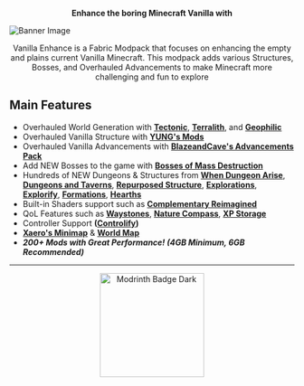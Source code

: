<p align="center">
  <strong>Enhance the boring Minecraft Vanilla with</strong>
</p>

![Banner Image](https://cdn-raw.modrinth.com/data/IsNu5zcX/images/adcee4d20301aa1fb495e47c3da99f00d667c4e2.jpeg)

<p align="center">Vanilla Enhance is a Fabric Modpack that focuses on enhancing the empty and plains current Vanilla Minecraft. This modpack adds various Structures, Bosses, and Overhauled Advancements to make Minecraft more challenging and fun to explore</p>

## Main Features

- Overhauled World Generation with **[Tectonic](https://modrinth.com/datapack/tectonic)**, **[Terralith](https://modrinth.com/mod/terralith)**, and **[Geophilic](https://modrinth.com/datapack/geophilic)**
- Overhauled Vanilla Structure with **[YUNG's Mods](https://modrinth.com/user/YUNGNICKYOUNG/mods)**
- Overhauled Vanilla Advancements with **[BlazeandCave's Advancements Pack](https://modrinth.com/datapack/blazeandcaves-advancements-pack)**
- Add NEW Bosses to the game with **[Bosses of Mass Destruction](https://modrinth.com/mod/bosses-of-mass-destruction)**
- Hundreds of NEW Dungeons & Structures from **[When Dungeon Arise](https://modrinth.com/mod/when-dungeons-arise)**, **[Dungeons and Taverns](https://modrinth.com/datapack/dungeons-and-taverns)**, **[Repurposed Structure](https://modrinth.com/mod/repurposed-structures-fabric)**, **[Explorations](https://modrinth.com/mod/explorations)**, **[Explorify](https://modrinth.com/datapack/explorify)**, **[Formations](https://modrinth.com/mod/formations-overworld)**, **[Hearths](https://modrinth.com/datapack/hearths)**
- Built-in Shaders support such as **[Complementary Reimagined](https://modrinth.com/shader/complementary-reimagined)**
- QoL Features such as **[Waystones](https://modrinth.com/mod/fwaystones)**, **[Nature Compass](https://modrinth.com/mod/natures-compass)**, **[XP Storage](https://modrinth.com/mod/xp-storage)**
- Controller Support **([Controlify](https://modrinth.com/mod/controlify))**
- **[Xaero's Minimap](https://modrinth.com/mod/xaeros-minimap)** & **[World Map](https://modrinth.com/mod/xaeros-world-map)**
- **_200+ Mods with Great Performance! (4GB Minimum, 6GB Recommended)_**

<hr />
<p align="center">
	<a href="https://modrinth.com/modpack/vanilla-enhance">
		<img  width="184"  src="https://raw.githubusercontent.com/modrinth/art/8dd06a57c70224221974a966b2962b79f6b841f2/Branding/Badge/badge-dark.svg" alt="Modrinth Badge Dark">
  </a>
</p>
